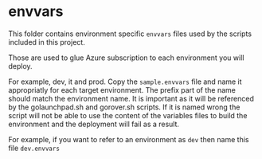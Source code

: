 # envvars

This folder contains environment specific `envvars` files used by the scripts included in this project.

Those are used to glue Azure subscription to each environment you will deploy.

For example, dev, it and prod. Copy the `sample.envvars` file and name it appropriatly for each target environment. The prefix part of the name should match the environment name. It is important as it will be referenced by the golaunchpad.sh and gorover.sh scripts. If it is named wrong the script will not be able to use the content of the variables files to build the environment and the deployment will fail as a result.

For example, if you want to refer to an environment as `dev` then name this file `dev.envvars`
